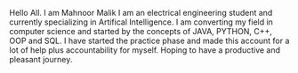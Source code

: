 Hello All.
I am Mahnoor Malik
I am an electrical engineering student and currently specializing in Artifical Intelligence.
I am converting my field in computer science and started by the concepts of JAVA, PYTHON, C++, OOP and SQL.
I have started the practice phase and made this account for a lot of help plus accountability for myself. 
Hoping to have a productive and pleasant journey.
